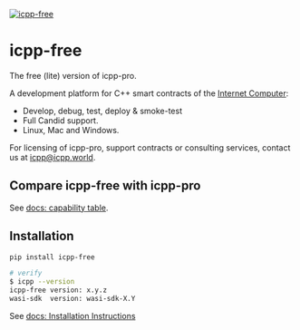 [![icpp-free](https://github.com/icppWorld/icpp-pro/actions/workflows/cicd.yml/badge.svg)](https://github.com/icppWorld/icpp-pro/actions/workflows/cicd.yml)
# icpp-free

The free (lite) version of icpp-pro.

A development platform for C++ smart contracts of the  [Internet Computer](https://internetcomputer.org/):

- Develop, debug, test, deploy & smoke-test
- Full Candid support. 
- Linux, Mac and Windows.

For licensing of icpp-pro, support contracts or consulting services, contact us at [icpp@icpp.world](mailto:icpp@icpp.world).

## Compare icpp-free with icpp-pro
See [docs: capability table](https://docs.icpp.world).

## Installation


```bash
pip install icpp-free

# verify
$ icpp --version
icpp-free version: x.y.z
wasi-sdk  version: wasi-sdk-X.Y
```

See [docs: Installation Instructions](https://docs.icpp.world/installation.html)
